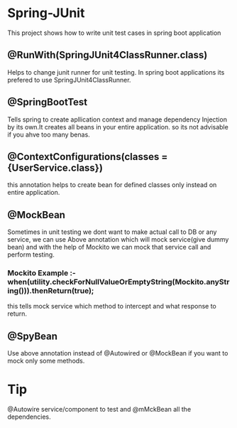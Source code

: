 # Spring-JUnit
This project shows how to write unit test cases in spring boot application

## @RunWith(SpringJUnit4ClassRunner.class)
Helps to change junit runner for unit testing. In spring boot applications its prefered to use SpringJUnit4ClassRunner.

## @SpringBootTest
Tells spring to create apllication context and manage dependency Injection by its own.It creates all beans in your entire application. so its not advisable if you ahve too many benas.

## @ContextConfigurations(classes = {UserService.class})
this annotation helps to create bean for defined classes only instead on entire application.

## @MockBean
Sometimes in unit testing we dont want to make actual call to DB or any service, we can use Above annotation which will mock service(give dummy bean) and with the help of Mockito we can mock that service call and perform testing.

### Mockito Example :- when(utility.checkForNullValueOrEmptyString(Mockito.anyString())).thenReturn(true);
this tells mock service which method to intercept and what response to return.

## @SpyBean
Use above annotation instead of @Autowired or @MockBean if you want to mock only some methods.

# Tip
@Autowire service/component to test and @mMckBean all the dependencies.
